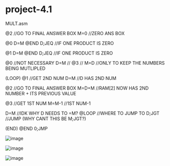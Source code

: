 # project-4.1
MULT.asm

@2	//GO TO FINAL ANSWER BOX
M=0	//ZERO ANS BOX

@0
D=M
@END
D;JEQ	//IF ONE PRODUCT IS ZERO

@1
D=M
@END
D;JEQ	//IF ONE PRODUCT IS ZERO

@0	//NOT NECESSARY
D=M	//
@3	//
M=D	//ONLY TO KEEP THE NUMBERS BEING MUTLIPLED


(LOOP)
@1	//GET 2ND NUM
D=M	//D HAS 2ND NUM

@2	//GO TO FINAL ANSWER BOX
M=D+M	//RAM[2] NOW HAS 2ND NUMBER + ITS PREVIOUS VALUE

@3	//GET 1ST NUM
M=M-1	//1ST NUM-1

D=M	//IDK WHY D NEEDS TO =M?
@LOOP	//WHERE TO JUMP TO
D;JGT	//JUMP		    (WHY CANT THIS BE M;JGT?)


(END)
@END
0;JMP

![image](https://github.com/user-attachments/assets/70a99331-7062-4ad2-acee-4671869b9a09)


![image](https://github.com/user-attachments/assets/2cae501a-1f3f-446a-8416-5010c69674d5)


![image](https://github.com/user-attachments/assets/1fe869d9-63cb-4cd1-bdd0-6fdbc72c2be0)

